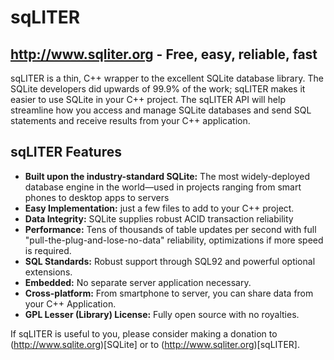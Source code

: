 # sqLITER
## http://www.sqliter.org - Free, easy, reliable, fast

sqLITER is a thin, C++ wrapper to the excellent SQLite database library.  The SQLite developers did upwards of 99.9% of the work; sqLITER makes it easier to use SQLite in your C++ project.  The sqLITER API will help streamline how you access and manage SQLite databases and send SQL statements and receive results from your C++ application.  

## sqLITER Features

* **Built upon the industry-standard SQLite:** The most widely-deployed database engine in the world—used in projects ranging from smart phones to desktop apps to servers
* **Easy Implementation:** just a few files to add to your C++ project.
* **Data Integrity:** SQLite supplies robust ACID transaction reliability
* **Performance:** Tens of thousands of table updates per second with full "pull-the-plug-and-lose-no-data" reliability, optimizations if more speed is required.
* **SQL Standards:** Robust support through SQL92 and powerful optional extensions.
* **Embedded:** No separate server application necessary.
* **Cross-platform:** From smartphone to server, you can share data from your C++ Application.
* **GPL Lesser (Library) License:** Fully open source with no royalties.

If sqLITER is useful to you, please consider making a donation to (http://www.sqlite.org)[SQLite] or to (http://www.sqliter.org)[sqLITER].